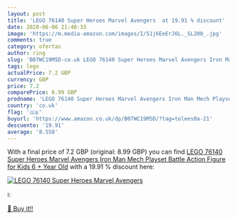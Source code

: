 ```yaml
---
layout: post
title: 'LEGO 76140 Super Heroes Marvel Avengers  at 19.91 % discount'
date: 2020-06-06 21:40:33
image: 'https://m.media-amazon.com/images/I/51j6EeErJ6L._SL200_.jpg'
comments: true
category: ofertas
author: ring
slug: 'B07WC19M5D-co.uk LEGO 76140 Super Heroes Marvel Avengers Iron Man Mech...'
tags: lego
actualPrice: 7.2 GBP
currency: GBP
price: 7.2
comparePrice: 8.99 GBP
prodname: 'LEGO 76140 Super Heroes Marvel Avengers Iron Man Mech Playset  Battle Action Figure for Kids 6 + Year Old'
country: 'co.uk'
flag: '🇬🇧'
buyurl: 'https://www.amazon.co.uk/dp/B07WC19M5D/?tag=tolees0a-21'
descuento: '19.91'
average: '8.558'
---
```


With a final price of 7.2 GBP (original: 8.99 GBP) you can find [LEGO 76140 Super Heroes Marvel Avengers Iron Man Mech Playset  Battle Action Figure for Kids 6 + Year Old](https://www.amazon.co.uk/dp/B07WC19M5D/?tag=tolees0a-21) with a  19.91 % discount here:

[![LEGO 76140 Super Heroes Marvel Avengers ](https://m.media-amazon.com/images/I/51j6EeErJ6L._SL200_.jpg)](https://www.amazon.co.uk/dp/B07WC19M5D/?tag=tolees0a-21)

ℹ️:


[🛒 Buy it!!](https://www.amazon.co.uk/dp/B07WC19M5D/?tag=tolees0a-21)
